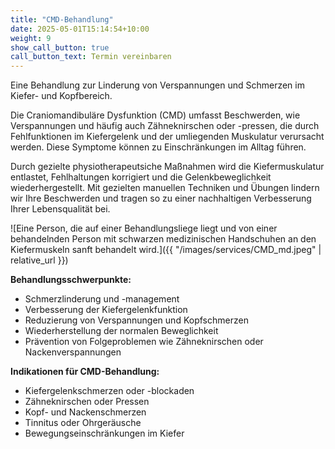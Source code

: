 ```yaml
---
title: "CMD-Behandlung"
date: 2025-05-01T15:14:54+10:00
weight: 9
show_call_button: true
call_button_text: Termin vereinbaren
---
```


Eine Behandlung zur Linderung von Verspannungen und Schmerzen im Kiefer- und Kopfbereich.

Die Craniomandibuläre Dysfunktion (CMD) umfasst Beschwerden, wie Verspannungen und häufig auch Zähneknirschen oder -pressen, die durch Fehlfunktionen im Kiefergelenk und der umliegenden Muskulatur verursacht werden. Diese Symptome können zu Einschränkungen im Alltag führen.

Durch gezielte physiotherapeutsiche Maßnahmen wird die Kiefermuskulatur entlastet, Fehlhaltungen korrigiert und die Gelenkbeweglichkeit wiederhergestellt. Mit gezielten manuellen Techniken und Übungen lindern wir Ihre Beschwerden und tragen so zu
einer nachhaltigen Verbesserung Ihrer Lebensqualität bei.

![Eine Person, die auf einer Behandlungsliege liegt und von einer behandelnden Person mit schwarzen medizinischen Handschuhen an den Kiefermuskeln sanft behandelt wird.]({{ "/images/services/CMD_md.jpeg" | relative_url }})

**Behandlungsschwerpunkte:**
* Schmerzlinderung und -management
* Verbesserung der Kiefergelenkfunktion
* Reduzierung von Verspannungen und Kopfschmerzen
* Wiederherstellung der normalen Beweglichkeit
* Prävention von Folgeproblemen wie Zähneknirschen oder Nackenverspannungen

**Indikationen für CMD-Behandlung:**
* Kiefergelenkschmerzen oder -blockaden
* Zähneknirschen oder Pressen
* Kopf- und Nackenschmerzen
* Tinnitus oder Ohrgeräusche
* Bewegungseinschränkungen im Kiefer
